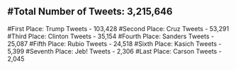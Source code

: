 #Total Number of Tweets: 3,215,646 
---
#First Place: Trump Tweets - 103,428
#Second Place: Cruz Tweets - 53,291
#Third Place: Clinton Tweets - 35,154
#Fourth Place: Sanders Tweets - 25,087
#Fifth Place: Rubio Tweets - 24,518
#Sixth Place: Kasich Tweets - 5,399
#Seventh Place: Jeb! Tweets - 2,306
#Last Place: Carson Tweets - 2,045
